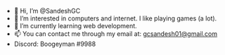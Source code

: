 - 👋 Hi, I’m @SandeshGC
- 👀 I’m interested in computers and internet. I like playing games (a lot).
- 🌱 I’m currently learning web development.
- 📫 You can contact me through my email at: gcsandesh01@gmail.com
- Discord: Boogeyman #9988

